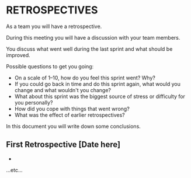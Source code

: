 # RETROSPECTIVES
As a team you will have a retrospective.

During this meeting you will have a discussion with your team members.

You discuss what went well during the last sprint and what should be improved.

Possible questions to get you going:
* On a scale of 1–10, how do you feel this sprint went? Why?
* If you could go back in time and do this sprint again, what would you change and what wouldn't you change?
* What about this sprint was the biggest source of stress or difficulty for you personally?
* How did you cope with things that went wrong?
* What was the effect of earlier retrospectives?

In this document you will write down some conclusions.

## First Retrospective [Date here]
*



...etc...
